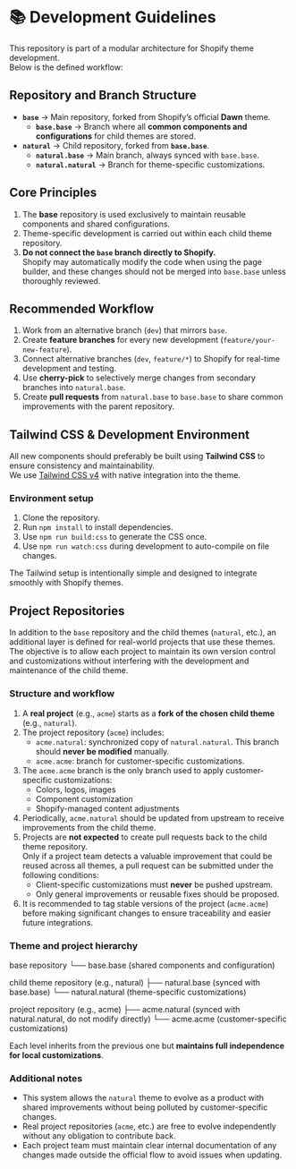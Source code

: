 # 📚 Development Guidelines

This repository is part of a modular architecture for Shopify theme development.  
Below is the defined workflow:

## Repository and Branch Structure

- **`base`** → Main repository, forked from Shopify’s official **Dawn** theme.
  - **`base.base`** → Branch where all **common components and configurations** for child themes are stored.
- **`natural`** → Child repository, forked from **`base.base`**.
  - **`natural.base`** → Main branch, always synced with `base.base`.
  - **`natural.natural`** → Branch for theme-specific customizations.

## Core Principles

1. The **base** repository is used exclusively to maintain reusable components and shared configurations.
2. Theme-specific development is carried out within each child theme repository.
3. **Do not connect the `base` branch directly to Shopify.**  
   Shopify may automatically modify the code when using the page builder, and these changes should not be merged into `base.base` unless thoroughly reviewed.

## Recommended Workflow

1. Work from an alternative branch (`dev`) that mirrors `base`.
2. Create **feature branches** for every new development (`feature/your-new-feature`).
3. Connect alternative branches (`dev`, `feature/*`) to Shopify for real-time development and testing.
4. Use **cherry-pick** to selectively merge changes from secondary branches into `natural.base`.
5. Create **pull requests** from `natural.base` to `base.base` to share common improvements with the parent repository.

## Tailwind CSS & Development Environment

All new components should preferably be built using **Tailwind CSS** to ensure consistency and maintainability.  
We use [Tailwind CSS v4](https://tailwindcss.com/docs/installation) with native integration into the theme.

### Environment setup

1. Clone the repository.
2. Run `npm install` to install dependencies.
3. Use `npm run build:css` to generate the CSS once.
4. Use `npm run watch:css` during development to auto-compile on file changes.

The Tailwind setup is intentionally simple and designed to integrate smoothly with Shopify themes.

## Project Repositories

In addition to the `base` repository and the child themes (`natural`, etc.), an additional layer is defined for real-world projects that use these themes.  
The objective is to allow each project to maintain its own version control and customizations without interfering with the development and maintenance of the child theme.

### Structure and workflow

1. A **real project** (e.g., `acme`) starts as a **fork of the chosen child theme** (e.g., `natural`).
2. The project repository (`acme`) includes:
   - `acme.natural`: synchronized copy of `natural.natural`. This branch should **never be modified** manually.
   - `acme.acme`: branch for customer-specific customizations.
3. The `acme.acme` branch is the only branch used to apply customer-specific customizations:
   - Colors, logos, images
   - Component customization
   - Shopify-managed content adjustments
4. Periodically, `acme.natural` should be updated from upstream to receive improvements from the child theme.
5. Projects are **not expected** to create pull requests back to the child theme repository.  
   Only if a project team detects a valuable improvement that could be reused across all themes, a pull request can be submitted under the following conditions:
   - Client-specific customizations must **never** be pushed upstream.
   - Only general improvements or reusable fixes should be proposed.
6. It is recommended to tag stable versions of the project (`acme.acme`) before making significant changes to ensure traceability and easier future integrations.

### Theme and project hierarchy

base repository
└── base.base  (shared components and configuration)

child theme repository (e.g., natural)
├── natural.base     (synced with base.base)
└── natural.natural  (theme-specific customizations)

project repository (e.g., acme)
├── acme.natural     (synced with natural.natural, do not modify directly)
└── acme.acme        (customer-specific customizations)

Each level inherits from the previous one but **maintains full independence for local customizations**.

### Additional notes

- This system allows the `natural` theme to evolve as a product with shared improvements without being polluted by customer-specific changes.
- Real project repositories (`acme`, etc.) are free to evolve independently without any obligation to contribute back.
- Each project team must maintain clear internal documentation of any changes made outside the official flow to avoid issues when updating.

